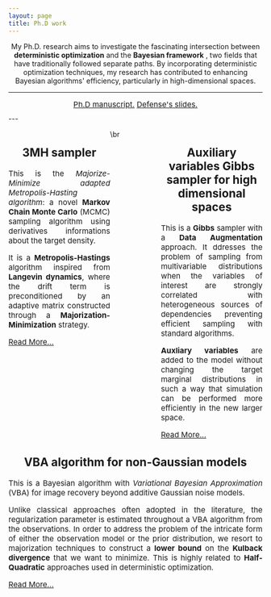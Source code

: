```yaml
---
layout: page
title: Ph.D work
---
```


<p align="center">
My Ph.D. research aims to investigate the fascinating intersection between <strong>deterministic optimization</strong>  and the <strong>Bayesian framework</strong> , two fields that have traditionally followed separate paths. By incorporating deterministic optimization techniques, my research has contributed to enhancing Bayesian algorithms' efficiency, particularly in high-dimensional spaces.
</p>

---
<center>
<div style="width: 50%; text-align: center; font-size:15px; margin:10px;">
  <a href="#" class="btn">Ph.D manuscript.</a> <a href="#" class="btn">Defense's slides.</a>
</div>
</center>
---

<div style="width: 100%;">
  
  
<div style="float: left; width: 40%; text-align: justify; font-size:15px;">
<center> <h2>3MH sampler</h2></center>
  <p>This is the <em>Majorize-Minimize adapted Metropolis-Hasting algorithm</em>: a novel <strong>Markov Chain Monte Carlo</strong> (MCMC) sampling algorithm using derivatives informations about the target density. </p>
<!--more-->
<p>It is a <strong>Metropolis-Hastings</strong> algorithm inspired from <strong>Langevin dynamics</strong>, where the drift term is preconditioned
by an adaptive matrix constructed through a <strong>Majorization-Minimization</strong> strategy. </p>
<a href="3MH.md">Read More...</a>
</div>

<div style="float: right; width: 40%; text-align: justify; font-size:15px;">
<center> <h2>Auxiliary variables Gibbs sampler for high dimensional spaces</h2></center>
<p>This is a <strong>Gibbs</strong> sampler with a <strong>Data Augmentation</strong> approach.  It ddresses the problem of sampling from multivariable distributions when the variables of interest are strongly correlated with heterogeneous sources of dependencies preventing efficient sampling with standard algorithms.</p>
<!--more-->
<p> <strong>Auxliary variables</strong> are added to the model without changing the target marginal
distributions in such a way that simulation can be performed more efficiently
in the new larger space. </p>
<a href="3MH.md">Read More...</a>
</div>
  <p> \br </p>
</div>



<div style="float: left; width: 100%; text-align: justify; font-size:15px;">
<center> <h2>VBA algorithm for non-Gaussian models</h2></center>
  <p>This is a Bayesian algorithm with <em>Variational Bayesian Approximation</em> (VBA) for image recovery beyond additive Gaussian noise models. </p>
<!--more-->
<p>Unlike classical approaches often adopted in the literature, the regularization parameter is estimated throughout a VBA algorithm from
the observations. In order to address the problem of the intricate form of either the observation model or the prior distribution, we resort
to majorization techniques to construct a <strong>lower bound</strong> on the <strong>Kulback
divergence</strong> that we want to minimize. This is highly related to <strong>Half-Quadratic</strong> approaches used in deterministic optimization. 
 </p>
<a href="3MH.md">Read More...</a>
</div>



